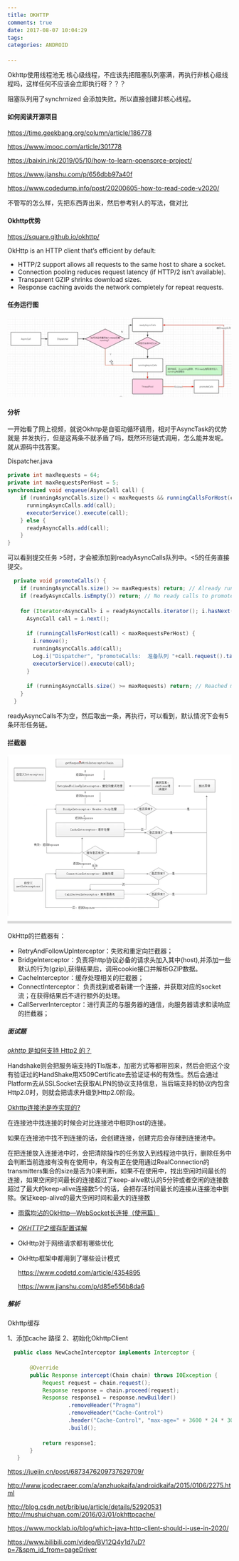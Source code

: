 ```yaml
---
title: OKHTTP
comments: true
date: 2017-08-07 10:04:29
tags:
categories: ANDROID

---
```




Okhttp使用线程池无 核心级线程，不应该先把阻塞队列塞满，再执行非核心级线程吗，这样任何不应该会立即执行呀？？？

阻塞队列用了synchrnized 会添加失败。所以直接创建非核心线程。



#### 如何阅读开源项目

https://time.geekbang.org/column/article/186778

https://www.imooc.com/article/301778

https://baixin.ink/2019/05/10/how-to-learn-opensorce-project/

https://www.jianshu.com/p/656dbb97a40f

https://www.codedump.info/post/20200605-how-to-read-code-v2020/

不管写的怎么样，先把东西弄出来，然后参考别人的写法，做对比



#### Okhttp优势

https://square.github.io/okhttp/



OkHttp is an HTTP client that’s efficient by default:

- HTTP/2 support allows all requests to the same host to share a socket.
- Connection pooling reduces request latency (if HTTP/2 isn’t available).
- Transparent GZIP shrinks download sizes.
- Response caching avoids the network completely for repeat requests.





#### 任务运行图

![](OKHTTP/2021-07-23_2.26_OKHTTP.png)





#### 分析

一开始看了网上视频，就说Okhttp是自驱动循环调用，相对于AsyncTask的优势就是 并发执行，但是这两条不就矛盾了吗，既然环形链式调用，怎么能并发呢。就从源码中找答案。



Dispatcher.java

```java
private int maxRequests = 64;
private int maxRequestsPerHost = 5;
synchronized void enqueue(AsyncCall call) {
    if (runningAsyncCalls.size() < maxRequests && runningCallsForHost(call) < maxRequestsPerHost) {
      runningAsyncCalls.add(call);
      executorService().execute(call);
    } else {
      readyAsyncCalls.add(call);
    }
}
```



可以看到提交任务 >5时，才会被添加到readyAsyncCalls队列中。<5的任务直接提交。

```java
  private void promoteCalls() {
    if (runningAsyncCalls.size() >= maxRequests) return; // Already running max capacity.
    if (readyAsyncCalls.isEmpty()) return; // No ready calls to promote.

    for (Iterator<AsyncCall> i = readyAsyncCalls.iterator(); i.hasNext(); ) {
      AsyncCall call = i.next();

      if (runningCallsForHost(call) < maxRequestsPerHost) {
        i.remove();
        runningAsyncCalls.add(call);
        Log.i("Dispatcher", "promoteCalls:  准备队列 "+call.request().tag+" 执行");
        executorService().execute(call);
      }

      if (runningAsyncCalls.size() >= maxRequests) return; // Reached max capacity.
    }
  }
```

readyAsyncCalls不为空，然后取出一条，再执行，可以看到，默认情况下会有5条环形任务链。



#### 拦截器

![](OKHTTP/2021-07-24_6.43_interupt.png)



OkHttp的拦截器有：

- RetryAndFollowUpInterceptor：失败和重定向拦截器；
- BridgeInterceptor：负责将http协议必备的请求头加入其中(host),并添加一些默认的行为(gzip),获得结果后，调用cookie接口并解析GZIP数据。
- CacheInterceptor：缓存处理相关的拦截器；
- ConnectInterceptor： 负责找到或者新建一个连接，并获取对应的socket流；在获得结果后不进行额外的处理。
- CallServerInterceptor：进行真正的与服务器的通信，向服务器请求和读响应的拦截器；



#####  面试题

[*okhttp* 是如何支持 Http2 的？](https://mp.weixin.qq.com/s/TeQhe4T4wRjdAEPz6Ne45g)

Handshake则会把服务端支持的Tls版本，加密方式等都带回来，然后会把这个没有验证过的HandShake用X509Certificate去验证证书的有效性。然后会通过Platform去从SSLSocket去获取ALPN的协议支持信息，当后端支持的协议内包含Http2.0时，则就会把请求升级到Http2.0阶段。

[Okhttp连接池是咋实现的?](https://juejin.cn/post/6898145227765186567)

在连接池中找连接的时候会对比连接池中相同host的连接。

如果在连接池中找不到连接的话，会创建连接，创建完后会存储到连接池中。

在把连接放入连接池中时，会把清除操作的任务放入到线程池中执行，删除任务中会判断当前连接有没有在使用中，有没有正在使用通过RealConnection的transmitters集合的size是否为0来判断，如果不在使用中，找出空闲时间最长的连接，如果空闲时间最长的连接超过了keep-alive默认的5分钟或者空闲的连接数超过了最大的keep-alive连接数5个的话，会把存活时间最长的连接从连接池中删除。保证keep-alive的最大空闲时间和最大的连接数



* [雨露均沾的OkHttp—WebSocket长连接（使用篇）](https://juejin.im/post/5f0452615188252e5522b747) 

* [*OKHTTP*之缓存配置详解](http://mp.weixin.qq.com/s?__biz=MzA5MzI3NjE2MA==&mid=2650237860&idx=1&sn=d66e75f6f7752ededdcaa3ce780862d3&chksm=88639acbbf1413dd170ba41a67035c62811b489cfc7a405977ae23254205a6b3acb99358b1f2&scene=38#wechat_redirect)

* OkHttp对于网络请求都有哪些优化

* OkHttp框架中都用到了哪些设计模式

  

   https://www.codetd.com/article/4354895

   https://www.jianshu.com/p/d85e556b8da6





#####  解析

Okhttp缓存

 1、添加cache 路径
 2、初始化OkhttpClient

 ```java
   public class NewCacheInterceptor implements Interceptor {

        @Override
        public Response intercept(Chain chain) throws IOException {
            Request request = chain.request();
            Response response = chain.proceed(request);
            Response response1 = response.newBuilder()
                    .removeHeader("Pragma")
                    .removeHeader("Cache-Control")
                    .header("Cache-Control", "max-age=" + 3600 * 24 * 30)
                    .build();

            return response1;
        }
    }

 ```





https://juejin.cn/post/6873476209737629709/


http://www.jcodecraeer.com/a/anzhuokaifa/androidkaifa/2015/0106/2275.html

http://blog.csdn.net/briblue/article/details/52920531
http://mushuichuan.com/2016/03/01/okhttpcache/

https://www.mocklab.io/blog/which-java-http-client-should-i-use-in-2020/



https://www.bilibili.com/video/BV12Q4y1d7uD?p=7&spm_id_from=pageDriver
